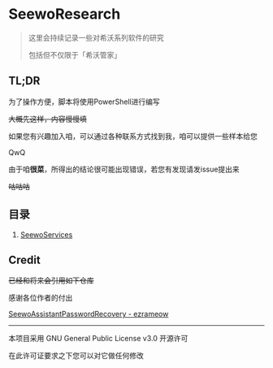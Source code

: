 # SeewoResearch

> 这里会持续记录一些对希沃系列软件的研究
>
> 包括但不仅限于「希沃管家」

## TL;DR

为了操作方便，脚本将使用PowerShell进行编写

~~大概先这样，内容慢慢填~~

如果您有兴趣加入咱，可以通过各种联系方式找到我，咱可以提供一些样本给您

QwQ

由于咱**很菜**，所得出的结论很可能出现错误，若您有发现请发issue提出来

~~咕咕咕~~

## 目录

  1. [SeewoServices](/1.SeewoServices/README.md)

## Credit

~~已经和将来会引用如下仓库~~

感谢各位作者的付出

[SeewoAssistantPasswordRecovery - ezrameow](https://github.com/ezrameow/SeewoAssistantPasswordRecovery)

---

本项目采用 GNU General Public License v3.0 开源许可

在此许可证要求之下您可以对它做任何修改
